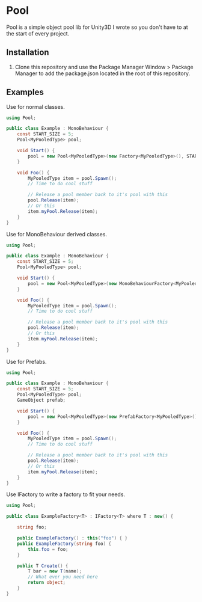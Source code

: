 # Pool
Pool is a simple object pool lib for Unity3D I wrote so you don't have to at the start of every project.
## Installation
1. Clone this repository and use the Package Manager Window > Package Manager to add the package.json located in the root of this repository.
## Examples
Use for normal classes.
```csharp
using Pool;

public class Example : MonoBehaviour {
    const START_SIZE = 5;
    Pool<MyPooledType> pool;

    void Start() {
        pool = new Pool<MyPooledType>(new Factory<MyPooledType>(), START_SIZE;
    }

    void Foo() {
        MyPooledType item = pool.Spawn();
        // Time to do cool stuff

        // Release a pool member back to it's pool with this
        pool.Release(item);
        // Or this
        item.myPool.Release(item);
    }
} 
```

Use for MonoBehaviour derived classes.
```csharp
using Pool;

public class Example : MonoBehaviour {
    const START_SIZE = 5;
    Pool<MyPooledType> pool;

    void Start() {
        pool = new Pool<MyPooledType>(new MonoBehaviourFactory<MyPooledType>(prefab), START_SIZE;
    }

    void Foo() {
        MyPooledType item = pool.Spawn();
        // Time to do cool stuff

        // Release a pool member back to it's pool with this
        pool.Release(item);
        // Or this
        item.myPool.Release(item);
    }
} 
```

Use for Prefabs.
```csharp
using Pool;

public class Example : MonoBehaviour {
    const START_SIZE = 5;
    Pool<MyPooledType> pool;
    GameObject prefab;

    void Start() {
        pool = new Pool<MyPooledType>(new PrefabFactory<MyPooledType>(), START_SIZE;
    }

    void Foo() {
        MyPooledType item = pool.Spawn();
        // Time to do cool stuff

        // Release a pool member back to it's pool with this
        pool.Release(item);
        // Or this
        item.myPool.Release(item);
    }
} 
```

Use IFactory to write a factory to fit your needs.
```csharp
using Pool;

public class ExampleFactory<T> : IFactory<T> where T : new() {

	string foo;

	public ExampleFactory() : this("foo") { }
	public ExampleFactory(string foo) {
		this.foo = foo;
	}

	public T Create() {
		T bar = new T(name);
        // What ever you need here
		return object;
	}
}
```
